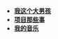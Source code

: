 <!--
 * @Descripttion: 
 * @version: 
 * @Author: suckson
 * @Date: 2019-04-23 12:26:10
 * @LastEditors: suckson
 * @LastEditTime: 2019-10-01 23:43:16
 -->
- [**我这个大男孩**](aboutme/my.md)
- [**项目那些事**](aboutme/myproject.md)
- [**我的音乐**](aboutme/mymusic.md)